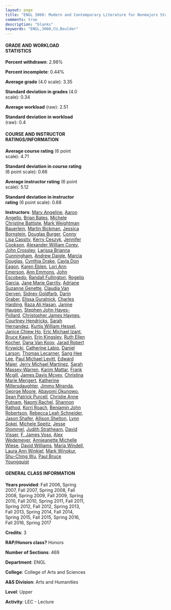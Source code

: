 ```yaml
---
layout: page
title: "ENGL 3060: Modern and Contemporary Literature for Nonmajors Statistics"
comments: true
description: "blanks"
keywords: "ENGL,3060,CU,Boulder"
---
```

<head>
<script src="https://ajax.googleapis.com/ajax/libs/jquery/2.1.3/jquery.min.js"></script>
<script src="https://dl.dropboxusercontent.com/s/pc42nxpaw1ea4o9/highcharts.js?dl=0"></script>
<!-- <script src="../assets/js/highcharts.js"></script> -->
<style type="text/css">@font-face {
	font-family: "Bebas Neue";
	src: url(https://www.filehosting.org/file/details/544349/BebasNeue Regular.otf) format("opentype");
	}
	h1.Bebas { 
		font-family: "Bebas Neue", Verdana, Tahoma;
	}
</style>
</head>
<body>
	<div id="container" style="float: right; width: 45%; height: 88%; margin-left: 2.5%; margin-right: 2.5%;"></div>
	<script language="JavaScript">
		$(document).ready(function() {
		var chart = {type: 'column'};
		var title = {text: 'Grade Distribution'};
		var xAxis = {categories: ['A','B','C','D','F'],crosshair: true};
		var yAxis = {min: 0,title: {text: 'Percentage'}};
		var tooltip = {headerFormat: '<center><b><span style="font-size:20px">{point.key}</span></b></center>',
		               pointFormat: '<td style="padding:0"><b>{point.y:.1f}%</b></td>',
		               footerFormat: '</table>',shared: true,useHTML: true};
		var plotOptions = {column: {pointPadding: 0.0,borderWidth: 0}};  
		var credits = {enabled: false};var series= [{name: 'Percent',data: [52.94,36.03,8.18,1.28,1.55,]}];
		var json = {};
		json.chart = chart;
		json.title = title;
		json.tooltip = tooltip;
		json.xAxis = xAxis;
		json.yAxis = yAxis;  
		json.series = series;
		json.plotOptions = plotOptions;  
		json.credits = credits;
		$('#container').highcharts(json);
	});
	</script>
</body>
			   
#### GRADE AND WORKLOAD STATISTICS

**Percent withdrawn**: 2.98%

**Percent incomplete**: 0.44%

**Average grade** (4.0 scale): 3.35

**Standard deviation in grades** (4.0 scale): 0.34

**Average workload** (raw): 2.51

**Standard deviation in workload** (raw): 0.4

#### COURSE AND INSTRUCTOR RATINGS/INFORMATION

**Average course rating** (6 point scale): 4.71

**Standard deviation in course rating** (6 point scale): 0.66

**Average instructor rating** (6 point scale): 5.12

**Standard deviation in instructor rating** (6 point scale): 0.68

**Instructors**: <a href='../../instructors/Mary_Angeline'>Mary Angeline</a>, <a href='../../instructors/Aaron_Angello'>Aaron Angello</a>, <a href='../../instructors/Brian_Bates'>Brian Bates</a>, <a href='../../instructors/Michele_Christine_Battiste'>Michele Christine Battiste</a>, <a href='../../instructors/Mark_Weightman_Bauerlein'>Mark Weightman Bauerlein</a>, <a href='../../instructors/Martin_Bickman'>Martin Bickman</a>, <a href='../../instructors/Jessica_Bornstein'>Jessica Bornstein</a>, <a href='../../instructors/Douglas_Burger'>Douglas Burger</a>, <a href='../../instructors/Conny_Lisa_Cassity'>Conny Lisa Cassity</a>, <a href='../../instructors/Kerry_Ceszyk'>Kerry Ceszyk</a>, <a href='../../instructors/Jennifer_Cookson'>Jennifer Cookson</a>, <a href='../../instructors/Alexander_William_Corey'>Alexander William Corey</a>, <a href='../../instructors/John_Crossley'>John Crossley</a>, <a href='../../instructors/Larissa_Brianna_Cunningham'>Larissa Brianna Cunningham</a>, <a href='../../instructors/Andrew_Daigle'>Andrew Daigle</a>, <a href='../../instructors/Marcia_Douglas'>Marcia Douglas</a>, <a href='../../instructors/Cynthia_Drake'>Cynthia Drake</a>, <a href='../../instructors/Cayla_Don_Eagon'>Cayla Don Eagon</a>, <a href='../../instructors/Karen_Eblen'>Karen Eblen</a>, <a href='../../instructors/Lori_Ann_Emerson'>Lori Ann Emerson</a>, <a href='../../instructors/Ann_Emmons'>Ann Emmons</a>, <a href='../../instructors/John_Escobedo'>John Escobedo</a>, <a href='../../instructors/Randall_Fullington'>Randall Fullington</a>, <a href='../../instructors/Rogelio_Garcia'>Rogelio Garcia</a>, <a href='../../instructors/Jane_Marie_Garrity'>Jane Marie Garrity</a>, <a href='../../instructors/Adriane_Suzanne_Genette'>Adriane Suzanne Genette</a>, <a href='../../instructors/Claudia_Van_Gerven'>Claudia Van Gerven</a>, <a href='../../instructors/Sidney_Goldfarb'>Sidney Goldfarb</a>, <a href='../../instructors/Darin_Graber'>Darin Graber</a>, <a href='../../instructors/Elissa_Guralnick'>Elissa Guralnick</a>, <a href='../../instructors/Charles_Harding'>Charles Harding</a>, <a href='../../instructors/Raza_Ali_Hasan'>Raza Ali Hasan</a>, <a href='../../instructors/Janine_Haugen'>Janine Haugen</a>, <a href='../../instructors/Stephen_John_Hayes-Pollard'>Stephen John Hayes-Pollard</a>, <a href='../../instructors/Christopher_James_Haynes'>Christopher James Haynes</a>, <a href='../../instructors/Courtney_Hendricks'>Courtney Hendricks</a>, <a href='../../instructors/Sarah_Hernandez'>Sarah Hernandez</a>, <a href='../../instructors/Kurtis_William_Hessel'>Kurtis William Hessel</a>, <a href='../../instructors/Janice_Chiew_Ho'>Janice Chiew Ho</a>, <a href='../../instructors/Eric_Michael_Izant'>Eric Michael Izant</a>, <a href='../../instructors/Bruce_Kawin'>Bruce Kawin</a>, <a href='../../instructors/Erin_Kingsley'>Erin Kingsley</a>, <a href='../../instructors/Ruth_Ellen_Kocher'>Ruth Ellen Kocher</a>, <a href='../../instructors/Dana_Van_Kooy'>Dana Van Kooy</a>, <a href='../../instructors/Jarad_Robert_Krywicki'>Jarad Robert Krywicki</a>, <a href='../../instructors/Catherine_Labio'>Catherine Labio</a>, <a href='../../instructors/Daniel_Larson'>Daniel Larson</a>, <a href='../../instructors/Thomas_Lecarner'>Thomas Lecarner</a>, <a href='../../instructors/Sang_Hee_Lee'>Sang Hee Lee</a>, <a href='../../instructors/Paul_Michael_Levitt'>Paul Michael Levitt</a>, <a href='../../instructors/Edward_Maier'>Edward Maier</a>, <a href='../../instructors/Jerry_Michael_Martinez'>Jerry Michael Martinez</a>, <a href='../../instructors/Sarah_Massey-Warren'>Sarah Massey-Warren</a>, <a href='../../instructors/Karim_Mattar'>Karim Mattar</a>, <a href='../../instructors/Frank_Mcgill'>Frank Mcgill</a>, <a href='../../instructors/James_Davis_Mcvey'>James Davis Mcvey</a>, <a href='../../instructors/Christina_Marie_Mengert'>Christina Marie Mengert</a>, <a href='../../instructors/Katherine_Millersdaughter'>Katherine Millersdaughter</a>, <a href='../../instructors/Jimmy_Miranda'>Jimmy Miranda</a>, <a href='../../instructors/George_Moore'>George Moore</a>, <a href='../../instructors/Abayomi_Okunowo'>Abayomi Okunowo</a>, <a href='../../instructors/Sean_Patrick_Purcell'>Sean Patrick Purcell</a>, <a href='../../instructors/Christie_Anne_Putnam'>Christie Anne Putnam</a>, <a href='../../instructors/Naomi_Rachel'>Naomi Rachel</a>, <a href='../../instructors/Shannon_Rathod'>Shannon Rathod</a>, <a href='../../instructors/Korri_Roach'>Korri Roach</a>, <a href='../../instructors/Benjamin_John_Robertson'>Benjamin John Robertson</a>, <a href='../../instructors/Rebecca_Leah_Schneider'>Rebecca Leah Schneider</a>, <a href='../../instructors/Jason_Shafer'>Jason Shafer</a>, <a href='../../instructors/Allison_Shelton'>Allison Shelton</a>, <a href='../../instructors/Lynn_Sokei'>Lynn Sokei</a>, <a href='../../instructors/Michele_Speitz'>Michele Speitz</a>, <a href='../../instructors/Jesse_Stommel'>Jesse Stommel</a>, <a href='../../instructors/Judith_Strathearn'>Judith Strathearn</a>, <a href='../../instructors/David_Visser'>David Visser</a>, <a href='../../instructors/F._James_Voss'>F. James Voss</a>, <a href='../../instructors/Alex_Wedemeyer'>Alex Wedemeyer</a>, <a href='../../instructors/Annjeanette_Michelle_Wiese'>Annjeanette Michelle Wiese</a>, <a href='../../instructors/David_Williams'>David Williams</a>, <a href='../../instructors/Maria_Windell'>Maria Windell</a>, <a href='../../instructors/Laura_Ann_Winkiel'>Laura Ann Winkiel</a>, <a href='../../instructors/Mark_Winokur'>Mark Winokur</a>, <a href='../../instructors/Shu-Ching_Wu'>Shu-Ching Wu</a>, <a href='../../instructors/Paul_Bruce_Youngquist'>Paul Bruce Youngquist</a>

#### GENERAL CLASS INFORMATION

**Years provided**: Fall 2006, Spring 2007, Fall 2007, Spring 2008, Fall 2008, Spring 2009, Fall 2009, Spring 2010, Fall 2010, Spring 2011, Fall 2011, Spring 2012, Fall 2012, Spring 2013, Fall 2013, Spring 2014, Fall 2014, Spring 2015, Fall 2015, Spring 2016, Fall 2016, Spring 2017

**Credits**: 3

**RAP/Honors class?** Honors

**Number of Sections**: 469

**Department**: ENGL

**College**: College of Arts and Sciences

**A&S Division**: Arts and Humanities

**Level**: Upper

**Activity**: LEC - Lecture
